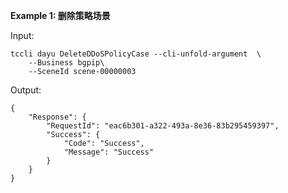 **Example 1: 删除策略场景**



Input: 

```
tccli dayu DeleteDDoSPolicyCase --cli-unfold-argument  \
    --Business bgpip\
    --SceneId scene-00000003
```

Output: 
```
{
    "Response": {
        "RequestId": "eac6b301-a322-493a-8e36-83b295459397",
        "Success": {
            "Code": "Success",
            "Message": "Success"
        }
    }
}
```

